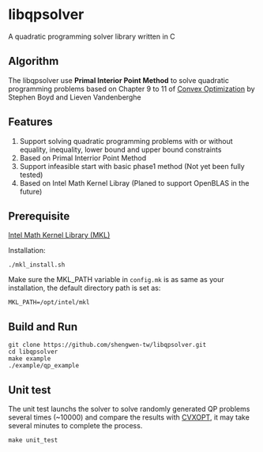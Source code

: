 # libqpsolver

A quadratic programming solver library written in C

## Algorithm

The libqpsolver use **Primal Interior Point Method** to solve quadratic programming problems based on Chapter 9 to 11 of [Convex Optimization](https://web.stanford.edu/~boyd/cvxbook/) by Stephen Boyd and Lieven Vandenberghe

## Features

1. Support solving quadratic programming problems with or without equality, inequality, lower bound and upper bound constraints
2. Based on Primal Interrior Point Method
3. Support infeasible start with basic phase1 method (Not yet been fully tested)
4. Based on Intel Math Kernel Libray (Planed to support OpenBLAS in the future)

## Prerequisite

[Intel Math Kernel Library (MKL)](https://software.intel.com/content/www/us/en/develop/tools/performance-libraries.html)

Installation:

```
./mkl_install.sh
```

Make sure the MKL_PATH variable in ``config.mk`` is as same as your installation, the default directory path is set as:

```
MKL_PATH=/opt/intel/mkl
```

## Build and Run

```
git clone https://github.com/shengwen-tw/libqpsolver.git
cd libqpsolver
make example
./example/qp_example
```

## Unit test

The unit test launchs the solver to solve randomly generated QP problems several times (~10000) and compare the results with [CVXOPT](http://cvxopt.org/), it may take several minutes to complete the process.

```
make unit_test
```
